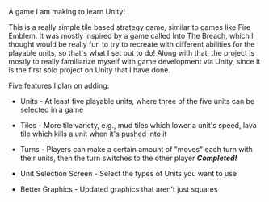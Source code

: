 A game I am making to learn Unity!

This is a really simple tile based strategy game, similar to games like Fire Emblem. It was mostly inspired by a game called Into The Breach, which I thought would be really fun to try to recreate with different abilities for the playable units, so that's what I set out to do! Along with that, the project is mostly to really familiarize myself with game development via Unity, since it is the first solo project on Unity that I have done.

Five features I plan on adding:

- Units - At least five playable units, where three of the five units can be selected in a game

- Tiles - More tile variety, e.g., mud tiles which lower a unit's speed, lava tile which kills a unit when it's pushed into it

- Turns - Players can make a certain amount of "moves" each turn with their units, then the turn switches to the other player ***Completed!***

- Unit Selection Screen - Select the types of Units you want to use

- Better Graphics - Updated graphics that aren't just squares
